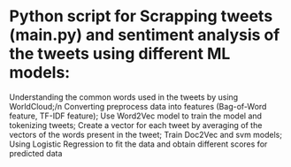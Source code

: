 # Python script for Scrapping tweets (main.py) and sentiment analysis of the tweets using different ML models:
Understanding the common words used in the tweets by using WorldCloud;/n
Converting preprocess data into features (Bag-of-Word feature, TF-IDF feature);
Use Word2Vec model to train the model and tokenizing tweets;
Create a vector for each tweet by averaging of the vectors of the words present in the tweet;
Train Doc2Vec and svm models;
Using Logistic Regression to fit the data and obtain different scores for predicted data

